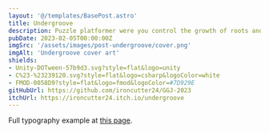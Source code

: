 ```yaml
---
layout: '@/templates/BasePost.astro'
title: Undergroove
description: Puzzle platformer were you control the growth of roots and root yourself to moving platforms to traverse the environment.
pubDate: 2023-02-05T00:00:00Z
imgSrc: '/assets/images/post-undergroove/cover.png'
imgAlt: 'Undergroove cover art'
shields:
- Unity-DOTween-57b9d3.svg?style=flat&logo=unity
- C%23-%23239120.svg?style=flat&logo=csharp&logoColor=white
- FMOD-0058D9?style=flat&logo=fmod&logoColor=#7D929E
gitHubUrl: https://github.com/ironcutter24/GGJ-2023
itchUrl: https://ironcutter24.itch.io/undergroove
---
```


Full typography example at [this page](../sixth-post/).
